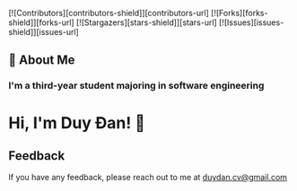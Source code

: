 <a name="readme-top"></a>

[![Contributors][contributors-shield]][contributors-url]
[![Forks][forks-shield]][forks-url]
[![Stargazers][stars-shield]][stars-url]
[![Issues][issues-shield]][issues-url]

## 🚀 About Me
### I'm a third-year student majoring in software engineering


# Hi, I'm Duy Đan! 👋


## Feedback

If you have any feedback, please reach out to me at duydan.cv@gmail.com

